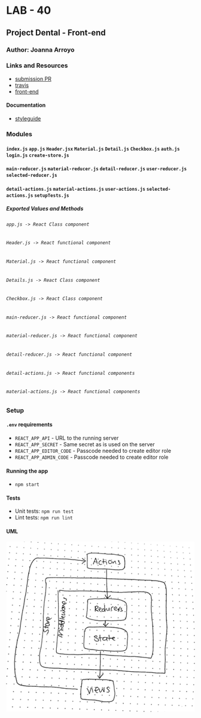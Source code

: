 # LAB - 40

## Project Dental - Front-end

### Author: Joanna Arroyo

### Links and Resources
* [submission PR](https://github.com/joanna-401-advanced-javascript/project-dental-front/pull/5)
* [travis](https://travis-ci.com/joanna-401-advanced-javascript/project-dental-front)
* [front-end](https://dental-materials.herokuapp.com/)

#### Documentation
* [styleguide](http://192.168.2.67:6060/)

### Modules
#### `index.js` `app.js` `Header.jsx` `Material.js` `Detail.js` `Checkbox.js` `auth.js` `login.js` `create-store.js`
#### `main-reducer.js` `material-reducer.js` `detail-reducer.js` `user-reducer.js` `selected-reducer.js`
#### `detail-actions.js` `material-actions.js` `user-actions.js` `selected-actions.js` `setupTests.js`

##### Exported Values and Methods
###### `app.js -> React Class component`
###### `Header.js -> React functional component`
###### `Material.js -> React functional component`
###### `Details.js -> React Class component`
###### `Checkbox.js -> React Class component`
###### `main-reducer.js -> React functional component`
###### `material-reducer.js -> React functional component`
###### `detail-reducer.js -> React functional component`
###### `detail-actions.js -> React functional components`
###### `material-actions.js -> React functional components`

### Setup
#### `.env` requirements
* `REACT_APP_API` - URL to the running server
* `REACT_APP_SECRET` - Same secret as is used on the server
* `REACT_APP_EDITOR_CODE` - Passcode needed to create editor role
* `REACT_APP_ADMIN_CODE` - Passcode needed to create editor role

#### Running the app
* `npm start`
  
#### Tests
* Unit tests: `npm run test`
* Lint tests: `npm run lint`

#### UML
![UML](./assets/uml.jpg)
